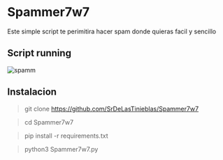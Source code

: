 # Spammer7w7
Este simple script te perimitira hacer spam donde quieras facil y sencillo

## Script running
![spamm](https://user-images.githubusercontent.com/52461757/116807744-6fd97400-aafa-11eb-80f6-30091e33c7a7.gif)

## Instalacion
> git clone https://github.com/SrDeLasTinieblas/Spammer7w7
 
> cd Spammer7w7
 
> pip install -r requirements.txt

> python3 Spammer7w7.py

